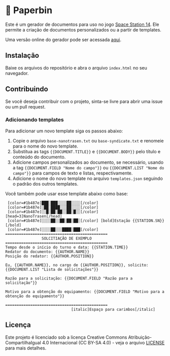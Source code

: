 # 📄 Paperbin

Este é um gerador de documentos para uso no jogo [Space Station 14](https://spacestation14.com/). Ele permite a criação de documentos personalizados ou a partir de templates.

Uma versão online do gerador pode ser acessada [aqui](https://paperbin.kasparyan.tec.br/).

## Instalação

Baixe os arquivos do repositório e abra o arquivo `index.html` no seu navegador.

## Contribuindo

Se você deseja contribuir com o projeto, sinta-se livre para abrir uma issue ou um pull request.

### Adicionando templates

Para adicionar um novo template siga os passos abaixo:

1. Copie o arquivo `base-nanotrasen.txt` ou `base-syndicate.txt` e renomeie para o nome do novo template.
2. Substitua as tags `{{DOCUMENT.TITLE}}` e `{{DOCUMENT.BODY}}` pelo título e conteúdo do documento.
3. Adicione campos personalizados ao documento, se necessário, usando a tag `{{DOCUMENT.FIELD "Nome do campo"}}` ou `{{DOCUMENT.LIST "Nome do campo"}}` para campos de texto e listas, respectivamente.
4. Adicione o nome do novo template no arquivo `templates.json` seguindo o padrão dos outros templates.

Você também pode usar esse template abaixo como base: 
```
 [color=#1b487e]███░███░░░░██░░░░[/color]
 [color=#1b487e]░██░████░░░██░░░░[/color]      
 [color=#1b487e]░░█░██░██░░██░█░░[/color]               [head=3]NanoTrasen[/head]
 [color=#1b487e]░░░░██░░██░██░██░[/color] [bold]Estação {{STATION.SN}}[/bold]
 [color=#1b487e]░░░░██░░░████░███[/color]
=============================================
                SOLCITIAÇÃO DE EXEMPLO
=============================================
Tempo desde o início do turno e data: {{STATION.TIME}}
Redator do documento: {{AUTHOR.NAME}}
Posição do redator: {{AUTHOR.POSITION}}

Eu, {{AUTHOR.NAME}}, no cargo de {{AUTHOR.POSITION}}, solicito:
{{DOCUMENT.LIST "Lista de solicitações"}}

Razão para a solicitação: {{DOCUMENT.FIELD "Razão para a solicitação"}}

Motivo para a obtenção do equipamento: {{DOCUMENT.FIELD "Motivo para a obtenção do equipamento"}}

=============================================
                             [italic]Espaço para carimbos[/italic]
```
## Licença

Este projeto é licenciado sob a licença Creative Commons Atribuição-CompartilhaIgual 4.0 Internacional (CC BY-SA 4.0) - veja o arquivo [LICENSE](LICENSE) para mais detalhes.

